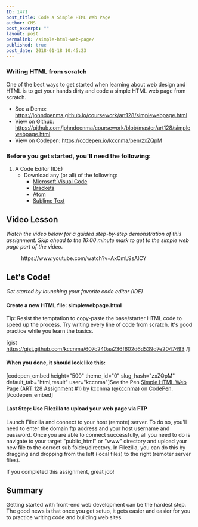 ```yaml
---
ID: 1471
post_title: Code a Simple HTML Web Page
author: CMS
post_excerpt: ""
layout: post
permalink: /simple-html-web-page/
published: true
post_date: 2018-01-18 10:45:23
---
```

<!-- wp:heading {"level":3} -->
<h3>Writing HTML from scratch</h3>
<!-- /wp:heading -->

<!-- wp:paragraph -->
<p>One of the best ways to get started when learning about web design and HTML is to get your hands dirty and code a simple HTML web page from scratch.</p>
<!-- /wp:paragraph -->

<!-- wp:list -->
<ul><li>See a Demo: <a href="https://johndoenma.github.io/coursework/art128/simplewebpage.html">https://johndoenma.github.io/coursework/art128/simplewebpage.html</a></li><li>View on Github: <a href="https://github.com/johndoenma/coursework/blob/master/art128/simplewebpage.html">https://github.com/johndoenma/coursework/blob/master/art128/simplewebpage.html</a></li><li>View on Codepen: <a href="https://codepen.io/kccnma/pen/zxZQpM">https://codepen.io/kccnma/pen/zxZQpM</a></li></ul>
<!-- /wp:list -->

<!-- wp:heading {"level":3} -->
<h3>Before you get started, you'll need the following:</h3>
<!-- /wp:heading -->

<!-- wp:list {"ordered":true} -->
<ol><li>A Code Editor (IDE)
<ul><li>Download any (or all) of the following:
<ul><li><a href="https://code.visualstudio.com/">Microsoft Visual Code</a></li><li><a href="http://brackets.io/">Brackets</a></li><li><a href="https://atom.io/">Atom</a></li><li><a href="https://www.sublimetext.com/">Sublime Text</a></li></ul>
</li></ul>
</li></ol>
<!-- /wp:list -->

<!-- wp:heading -->
<h2>Video Lesson</h2>
<!-- /wp:heading -->

<!-- wp:paragraph -->
<p><em>Watch the video below for a guided step-by-step demonstration of this assignment. Skip ahead to the 16:00 minute mark to get to the simple web page part of the video.&nbsp;</em></p>
<!-- /wp:paragraph -->

<!-- wp:core-embed/youtube {"url":"https://www.youtube.com/watch?v=AxCmL9sAlCY","type":"video","providerNameSlug":"youtube","className":"wp-embed-aspect-16-9 wp-has-aspect-ratio"} -->
<figure class="wp-block-embed-youtube wp-block-embed is-type-video is-provider-youtube wp-embed-aspect-16-9 wp-has-aspect-ratio"><div class="wp-block-embed__wrapper">
https://www.youtube.com/watch?v=AxCmL9sAlCY
</div></figure>
<!-- /wp:core-embed/youtube -->

<!-- wp:heading -->
<h2>Let's Code!</h2>
<!-- /wp:heading -->

<!-- wp:paragraph -->
<p><em>Get started by launching your favorite code editor (IDE)</em></p>
<!-- /wp:paragraph -->

<!-- wp:heading {"level":4} -->
<h4>Create a new HTML file: simplewebpage.html</h4>
<!-- /wp:heading -->

<!-- wp:paragraph -->
<p>Tip: Resist the temptation to copy-paste the base/starter HTML code to speed up the process. Try writing every line of code from scratch. It's good practice while you learn the basics.</p>
<!-- /wp:paragraph -->

<!-- wp:shortcode -->
[gist https://gist.github.com/kccnma/607c240aa236f602d6d539d7e2047493 /]
<!-- /wp:shortcode -->

<!-- wp:heading {"level":4} -->
<h4>When you done, it should look like this:</h4>
<!-- /wp:heading -->

<!-- wp:shortcode -->
[codepen_embed height="500" theme_id="0" slug_hash="zxZQpM" default_tab="html,result" user="kccnma"]See the Pen <a href="https://codepen.io/kccnma/pen/zxZQpM/">Simple HTML Web Page (ART 128 Assignment #1)</a> by kccnma (<a href="https://codepen.io/kccnma">@kccnma</a>) on <a href="https://codepen.io">CodePen</a>.[/codepen_embed]
<!-- /wp:shortcode -->

<!-- wp:paragraph -->
<p></p>
<!-- /wp:paragraph -->

<!-- wp:heading {"level":4} -->
<h4>Last Step: Use Filezilla to upload your web page via FTP</h4>
<!-- /wp:heading -->

<!-- wp:paragraph -->
<p>Launch Filezilla and connect to your host (remote) server. To do so, you'll need to enter the domain ftp address and your host username and password. Once you are able to connect successfully, all you need to do is navigate to your target "public_html" or "www" directory and upload your new file to the correct sub folder/directory. In Filezilla, you can do this by dragging and dropping from the left (local files) to the right (remoter server files).</p>
<!-- /wp:paragraph -->

<!-- wp:paragraph -->
<p>If you completed this assignment, great job!<br></p>
<!-- /wp:paragraph -->

<!-- wp:heading -->
<h2>Summary</h2>
<!-- /wp:heading -->

<!-- wp:paragraph -->
<p>Getting started with front-end web development can be the hardest step. The good news is that once you get setup, it gets easier and easier for you to practice writing code and building web sites.</p>
<!-- /wp:paragraph -->